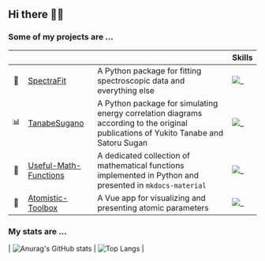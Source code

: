 ## Hi there 👋👋

### Some of my projects are ...

|     |                                                                            |                                                                                                                                      | Skills                                                 |
| :-: | -------------------------------------------------------------------------- | ------------------------------------------------------------------------------------------------------------------------------------ | ------------------------------------------------------ |
| 🔭  | [SpectraFit](https://github.com/Anselmoo/spectrafit)                       | A Python package for fitting spectroscopic data and everything else                                                                  | ![_](https://skillicons.dev/icons?i=python,vscode)     |
| 📊  | [TanabeSugano](https://github.com/Anselmoo/TanabeSugano)                   | A Python package for simulating energy correlation diagrams according to the original publications of Yukito Tanabe and Satoru Sugan | ![_](https://skillicons.dev/icons?i=python,html)       |
| 🧮  | [Useful-Math-Functions](https://github.com/Anselmoo/useful-math-functions) | A dedicated collection of mathematical functions implemented in Python and presented in `mkdocs-material`                            | ![_](https://skillicons.dev/icons?i=python)            |
| 🧪  | [Atomistic-Toolbox](https://github.com/Anselmoo/atomistic-toolbox)         | A Vue app for visualizing and presenting atomic parameters                                                                           | ![_](https://skillicons.dev/icons?i=vue,js,css,nodejs) |

### My stats are ...

| ![Anurag's GitHub stats](https://github-readme-stats.vercel.app/api?username=Anselmoo&show_icons=true&theme=radical) | ![Top Langs](https://github-readme-stats.vercel.app/api/top-langs/?username=Anselmoo&layout=compact&theme=radical) |

<!--
**Anselmoo/Anselmoo** is a ✨ _special_ ✨ repository because its `README.md` (this file) appears on your GitHub profile.

Here are some ideas to get you started:

- 🔭 I’m currently working on ...
- 🌱 I’m currently learning ...
- 👯 I’m looking to collaborate on ...
- 🤔 I’m looking for help with ...
- 💬 Ask me about ...
- 📫 How to reach me: ...
- 😄 Pronouns: ...
- ⚡ Fun fact: ...
-->
